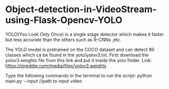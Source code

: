 # Object-detection-in-VideoStream-using-Flask-Opencv-YOLO

YOLO(You Look Only Once) is a single stage detector which makes it faster but less accurate than the others such as R-CNNs ,etc.

The YOLO model is pretrained on the COCO dataset and can detect 80 classes which ca be found in the yolo/yolov3.txt. First download the yolov3.weights file from this link and put it inside the yolo folder. Link: https://pjreddie.com/media/files/yolov3.weights

Type the following commands in the terminal to run the script:
    python main.py --input //path to input video
